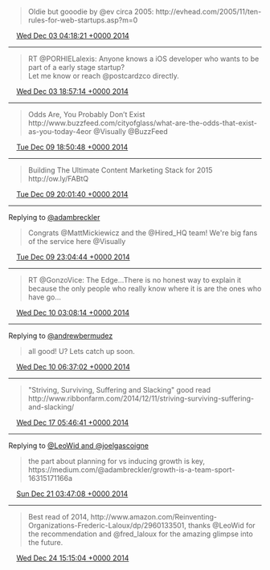 > Oldie but gooodie by @ev circa 2005: http://evhead\.com/2005/11/ten\-rules\-for\-web\-startups\.asp?m\=0

<img src="../../media/tweet.ico" width="12" /> [Wed Dec 03 04:18:21 +0000 2014](https://twitter.com/adambreckler/status/539997038201819136)

----

> RT @PORHIELalexis: Anyone knows a iOS developer who wants to be part of a early stage startup?  
> Let me know or reach @postcardzco directly\.

<img src="../../media/tweet.ico" width="12" /> [Wed Dec 03 18:57:14 +0000 2014](https://twitter.com/adambreckler/status/540218217575096320)

----

> Odds Are, You Probably Don’t Exist  
> http://www\.buzzfeed\.com/cityofglass/what\-are\-the\-odds\-that\-exist\-as\-you\-today\-4eor @Visually @BuzzFeed

<img src="../../media/tweet.ico" width="12" /> [Tue Dec 09 18:50:48 +0000 2014](https://twitter.com/adambreckler/status/542390925792538624)

----

> Building The Ultimate Content Marketing Stack for 2015 http://ow\.ly/FABtQ

<img src="../../media/tweet.ico" width="12" /> [Tue Dec 09 20:01:40 +0000 2014](https://twitter.com/adambreckler/status/542408760400949248)

----

Replying to [@adambreckler](https://twitter.com/Hired_HQ/status/542345038580449280)

> Congrats @MattMickiewicz and the @Hired\_HQ team\! We're big fans of the service here @Visually

<img src="../../media/tweet.ico" width="12" /> [Tue Dec 09 23:04:44 +0000 2014](https://twitter.com/adambreckler/status/542454828606038016)

----

> RT @GonzoVice: The Edge\.\.\.There is no honest way to explain it because the only people who really know where it is are the ones who have go…

<img src="../../media/tweet.ico" width="12" /> [Wed Dec 10 03:08:14 +0000 2014](https://twitter.com/adambreckler/status/542516106938679296)

----

Replying to [@andrewbermudez](https://twitter.com/andrewbermudez/status/542563583578501120)

> all good\! U? Lets catch up soon\.

<img src="../../media/tweet.ico" width="12" /> [Wed Dec 10 06:37:02 +0000 2014](https://twitter.com/adambreckler/status/542568655393783808)

----

> "Striving, Surviving, Suffering and Slacking" good read http://www\.ribbonfarm\.com/2014/12/11/striving\-surviving\-suffering\-and\-slacking/

<img src="../../media/tweet.ico" width="12" /> [Wed Dec 17 05:46:41 +0000 2014](https://twitter.com/adambreckler/status/545092698772750336)

----

Replying to [@LeoWid and @joelgascoigne](https://twitter.com/LeoWid/status/546209322402070528)

> the part about planning for vs inducing growth is key, https://medium\.com/@adambreckler/growth\-is\-a\-team\-sport\-16315171166a

<img src="../../media/tweet.ico" width="12" /> [Sun Dec 21 03:47:08 +0000 2014](https://twitter.com/adambreckler/status/546512165545312256)

----

> Best read of 2014, http://www\.amazon\.com/Reinventing\-Organizations\-Frederic\-Laloux/dp/2960133501, thanks @LeoWid for the recommendation and @fred\_laloux for the amazing glimpse into the future\.

<img src="../../media/tweet.ico" width="12" /> [Wed Dec 24 15:15:04 +0000 2014](https://twitter.com/adambreckler/status/547772452059615233)